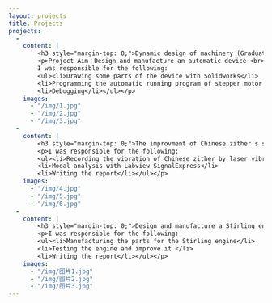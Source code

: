 ```yaml
---
layout: projects
title: Projects
projects: 
  - 
    content: |
        <h3 style="margin-top: 0;">Dynamic design of machinery (Graduate)</h3>
        <p>Project Aim：Design and manufacture an automatic device <br> 
        I was responsible for the following:
        <ul><li>Drawing some parts of the device with Solidworks</li>
        <li>Programming the automatic running program of stepper motor in MCU </li>
        <li>Debugging</li></ul></p>
    images: 
      - "/img/1.jpg"
      - "/img/2.jpg"
      - "/img/3.jpg"
  - 
    content: |
        <h3 style="margin-top: 0;">The improvment of Chinese zither's strings (Undergraduate)</h3>
        <p>I was responsible for the following:
        <ul><li>Recording the vibration of Chinese zither by laser vibrometer</li>
        <li>Modal analysis with Labview SignalExpress</li>
        <li>Writing the report</li></ul></p>
    images: 
      - "/img/4.jpg"
      - "/img/5.jpg"
      - "/img/6.jpg"
  - 
    content: |
        <h3 style="margin-top: 0;">Design and manufacture a Stirling engine (Undergraduate)</h3>
        <p>I was responsible for the following:
        <ul><li>Manufacturing the parts for the Stirling engine</li>
        <li>Testing the engine and improve it </li>
        <li>Writing the report</li></ul></p>
    images: 
      - "/img/图片1.jpg"
      - "/img/图片2.jpg"
      - "/img/图片3.jpg"
---
```

